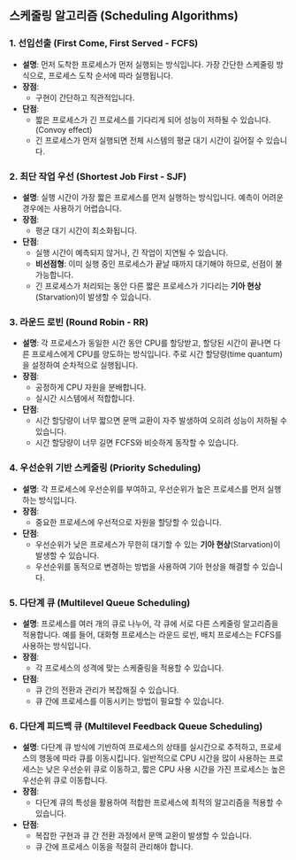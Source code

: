 ## 스케줄링 알고리즘 (Scheduling Algorithms)

### 1. **선입선출 (First Come, First Served - FCFS)**
- **설명**: 먼저 도착한 프로세스가 먼저 실행되는 방식입니다. 가장 간단한 스케줄링 방식으로, 프로세스 도착 순서에 따라 실행됩니다.
- **장점**:
  - 구현이 간단하고 직관적입니다.
- **단점**:
  - 짧은 프로세스가 긴 프로세스를 기다리게 되어 성능이 저하될 수 있습니다. (Convoy effect)
  - 긴 프로세스가 먼저 실행되면 전체 시스템의 평균 대기 시간이 길어질 수 있습니다.

### 2. **최단 작업 우선 (Shortest Job First - SJF)**
- **설명**: 실행 시간이 가장 짧은 프로세스를 먼저 실행하는 방식입니다. 예측이 어려운 경우에는 사용하기 어렵습니다.
- **장점**:
  - 평균 대기 시간이 최소화됩니다.
- **단점**:
  - 실행 시간이 예측되지 않거나, 긴 작업이 지연될 수 있습니다.
  - **비선점형**: 이미 실행 중인 프로세스가 끝날 때까지 대기해야 하므로, 선점이 불가능합니다.
  - 긴 프로세스가 처리되는 동안 다른 짧은 프로세스가 기다리는 **기아 현상**(Starvation)이 발생할 수 있습니다.

### 3. **라운드 로빈 (Round Robin - RR)**
- **설명**: 각 프로세스가 동일한 시간 동안 CPU를 할당받고, 할당된 시간이 끝나면 다른 프로세스에게 CPU를 양도하는 방식입니다. 주로 시간 할당량(time quantum)을 설정하여 순차적으로 실행됩니다.
- **장점**:
  - 공정하게 CPU 자원을 분배합니다.
  - 실시간 시스템에서 적합합니다.
- **단점**:
  - 시간 할당량이 너무 짧으면 문맥 교환이 자주 발생하여 오히려 성능이 저하될 수 있습니다.
  - 시간 할당량이 너무 길면 FCFS와 비슷하게 동작할 수 있습니다.

### 4. **우선순위 기반 스케줄링 (Priority Scheduling)**
- **설명**: 각 프로세스에 우선순위를 부여하고, 우선순위가 높은 프로세스를 먼저 실행하는 방식입니다.
- **장점**:
  - 중요한 프로세스에 우선적으로 자원을 할당할 수 있습니다.
- **단점**:
  - 우선순위가 낮은 프로세스가 무한히 대기할 수 있는 **기아 현상**(Starvation)이 발생할 수 있습니다.
  - 우선순위를 동적으로 변경하는 방법을 사용하여 기아 현상을 해결할 수 있습니다.

### 5. **다단계 큐 (Multilevel Queue Scheduling)**
- **설명**: 프로세스를 여러 개의 큐로 나누어, 각 큐에 서로 다른 스케줄링 알고리즘을 적용합니다. 예를 들어, 대화형 프로세스는 라운드 로빈, 배치 프로세스는 FCFS를 사용하는 방식입니다.
- **장점**:
  - 각 프로세스의 성격에 맞는 스케줄링을 적용할 수 있습니다.
- **단점**:
  - 큐 간의 전환과 관리가 복잡해질 수 있습니다.
  - 큐 간에 프로세스를 이동시키는 방법이 필요할 수 있습니다.

### 6. **다단계 피드백 큐 (Multilevel Feedback Queue Scheduling)**
- **설명**: 다단계 큐 방식에 기반하여 프로세스의 상태를 실시간으로 추적하고, 프로세스의 행동에 따라 큐를 이동시킵니다. 일반적으로 CPU 시간을 많이 사용하는 프로세스는 낮은 우선순위 큐로 이동하고, 짧은 CPU 사용 시간을 가진 프로세스는 높은 우선순위 큐로 이동합니다.
- **장점**:
  - 다단계 큐의 특성을 활용하여 적합한 프로세스에 최적의 알고리즘을 적용할 수 있습니다.
- **단점**:
  - 복잡한 구현과 큐 간 전환 과정에서 문맥 교환이 발생할 수 있습니다.
  - 큐 간에 프로세스 이동을 적절히 관리해야 합니다.